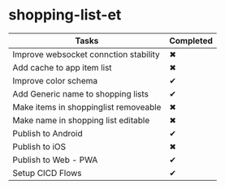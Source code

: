 # shopping-list-et

| Tasks  | Completed |
| ------------- | ------------- |
| Improve websocket connction stability  | &#10006;  |
| Add cache to app item list  | &#10006;  |
| Improve color schema              |    &#10004;           |
| Add Generic name to shopping lists              |      &#10004;         |
| Make items in shoppinglist removeable              |     &#10006;          |
| Make name in shopping list editable              |     &#10006;          |
| Publish to Android              |     &#10004;           |
| Publish to iOS              |      &#10006;          |
| Publish to Web - PWA              |    &#10004;           |
| Setup CICD Flows              |      &#10004;         |

